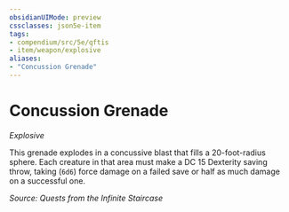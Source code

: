 ```yaml
---
obsidianUIMode: preview
cssclasses: json5e-item
tags:
- compendium/src/5e/qftis
- item/weapon/explosive
aliases: 
- "Concussion Grenade"
---
```

# Concussion Grenade
*Explosive*  


This grenade explodes in a concussive blast that fills a 20-foot-radius sphere. Each creature in that area must make a DC 15 Dexterity saving throw, taking (`6d6`) force damage on a failed save or half as much damage on a successful one.

*Source: Quests from the Infinite Staircase*